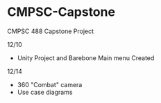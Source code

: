 # CMPSC-Capstone
CMPSC 488 Capstone Project


12/10
- Unity Project and Barebone Main menu Created

12/14
- 360 "Combat" camera
- Use case diagrams
